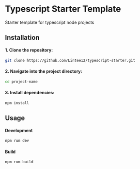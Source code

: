 # Typescript Starter Template

Starter template for typescript node projects

## Installation

#### 1. Clone the repository:

```bash
git clone https://github.com/Lintee12/typescript-starter.git
```

#### 2. Navigate into the project directory:

```bash
cd project-name
```

#### 3. Install dependencies:

```bash
npm install
```

## Usage

#### Development

```bash
npm run dev
```

#### Build

```bash
npm run build
```
